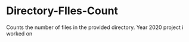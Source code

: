 # Directory-FIles-Count
Counts the number of files in the provided directory. Year 2020 project i worked on
